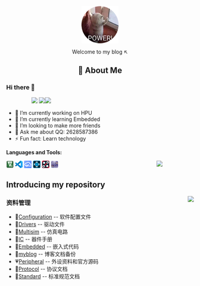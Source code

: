 <div align="center">
 	<a href="https://viys.github.io/" >
     <img width="100px" src="https://raw.githubusercontent.com/viys/picture-bed/master/img/mylogo_r.png" align="center" alt="GitHub Readme Stats" />
  </a>
 
 Welcome to my blog ↖
 
 ## 👤 About Me
</div>



### Hi there 👋
<a href="https://github.com/viys">
  <img align="right" width="400" src="https://github-readme-stats.vercel.app/api?username=viys&include_all_commits=true&bg_color=30,ccccd6,fff&title_color=5e616d&text_color=5e616d&icon_color=5e616d&show_icons=true&hide=contribs" />
 <p align="right">
 <a href="https://github.com/viys"><img src="https://komarev.com/ghpvc/?username=viys&color=green"></a>
 <a href="https://github.com/viys?tab=following"><img src="https://img.shields.io/github/followers/viys?label=Github&style=social"></a>
</p>
</a>

- 🔭 I’m currently working on HPU
- 🌱 I’m currently learning Embedded
- 👯 I’m looking to make more friends
- 💬 Ask me about QQ: 2628587386
- ⚡ Fun fact: Learn technology

**Languages and Tools:** 

<code><img height="20" src="https://raw.githubusercontent.com/viys/picture-bed/master/img/keil.png"></code>
<code><img height="20" src="https://raw.githubusercontent.com/viys/picture-bed/master/img/vscode.ico"></code>
<code><img height="20" src="https://raw.githubusercontent.com/viys/picture-bed/master/img/lceda.ico"></code>
<code><img height="20" src="https://raw.githubusercontent.com/viys/picture-bed/master/img/ORCAD.ico"></code>
<code><img height="20" src="https://raw.githubusercontent.com/viys/picture-bed/master/img/PCB.png"></code>
<code><img height="20" src="https://raw.githubusercontent.com/viys/picture-bed/master/img/Multisim.png"></code> 
<img align="right" width="100" src="https://media.giphy.com/media/4TnHlUBm55QMzBLvq6/giphy.gif">

## Introducing my repository
<a href="https://github.com/viys">

  <img align="right" src="https://github-readme-stats.vercel.app/api/top-langs/?username=viys&layout=compact" />
</a>

### 资料管理

- 💚[Configuration](https://github.com/viys/Configuration) -- 软件配置文件
- 🤎[Drivers](https://github.com/viys/Drivers) -- 驱动文件
- 🧡[Multisim](https://github.com/viys/Multisim) -- 仿真电路
- 💙[IC](https://github.com/viys/IC) -- 器件手册
- 💖[Embedded](https://github.com/viys/Embedded) -- 嵌入式代码
- 💛[myblog](https://github.com/viys/myblog) -- 博客文档备份
- 💗[Peripheral](https://github.com/viys/Peripheral) -- 外设资料和官方源码
- 💚[Protocol](https://github.com/viys/Protocol) -- 协议文档
- 💜[Standard](https://github.com/viys/Standard) -- 标准规范文档



